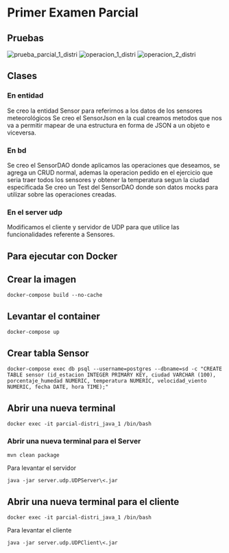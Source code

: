 # Primer Examen Parcial

## Pruebas
![prueba_parcial_1_distri](https://user-images.githubusercontent.com/61977214/190925538-bd5aff06-264f-465b-a886-53be2f281af6.png)
![operacion_1_distri](https://user-images.githubusercontent.com/61977214/190925546-5541ef76-ec86-4e2c-bef2-b6099fc6ec09.png)
![operacion_2_distri](https://user-images.githubusercontent.com/61977214/190925548-03b840d5-b5a1-4294-a83a-c1d99846d678.png)


## Clases

### En entidad

Se creo la entidad Sensor para referirnos a los datos de los sensores meteorológicos
Se creo el SensorJson en la cual creamos metodos que nos va a permitir mapear de una estructura en forma de JSON a un objeto e viceversa.

### En bd

Se creo el SensorDAO donde aplicamos las operaciones que deseamos, se agrega un CRUD normal, ademas la operacion pedido en el ejercicio que seria traer todos los sensores y obtener la temperatura segun la ciudad especificada
Se creo un Test del SensorDAO donde son datos mocks para utilizar sobre las operaciones creadas.

### En el server udp

Modificamos el cliente y servidor de UDP para que utilice las funcionalidades referente a Sensores.

## Para ejecutar con Docker

## Crear la imagen

```console
docker-compose build --no-cache
```

## Levantar el container

```console
docker-compose up
```

## Crear tabla Sensor

```console
docker-compose exec db psql --username=postgres --dbname=sd -c "CREATE TABLE sensor (id_estacion INTEGER PRIMARY KEY, ciudad VARCHAR (100), porcentaje_humedad NUMERIC, temperatura NUMERIC, velocidad_viento NUMERIC, fecha DATE, hora TIME);"
```

## Abrir una nueva terminal

```console
docker exec -it parcial-distri_java_1 /bin/bash
```

### Abrir una nueva terminal para el Server

```console
mvn clean package
```

Para levantar el servidor

```console
java -jar server.udp.UDPServer\<.jar
```

## Abrir una nueva terminal para el cliente

```console
docker exec -it parcial-distri_java_1 /bin/bash
```

Para levantar el cliente

```console
java -jar server.udp.UDPClient\<.jar
```
